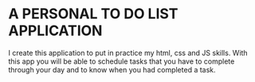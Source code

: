 # A PERSONAL TO DO LIST APPLICATION 

I create this application to put in practice my html, css and JS skills. With this app you will be able to schedule tasks that you have to complete through your day and to know when you had completed a task.



